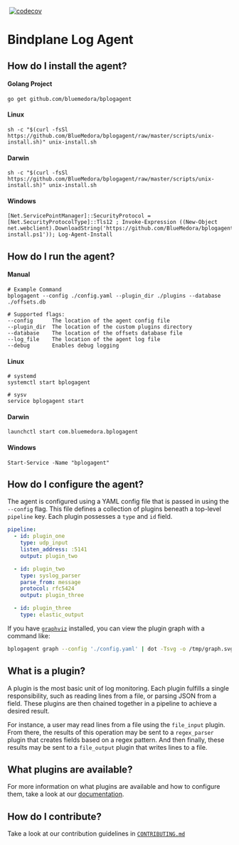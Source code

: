 [![<BlueMedora>](https://circleci.com/gh/BlueMedora/bplogagent.svg?style=shield&circle-token=b3a927f2797a62157b99f1e592edc0b14b764e8c)](https://app.circleci.com/pipelines/github/BlueMedora/bplogagent)
[![codecov](https://codecov.io/gh/BlueMedora/bplogagent/branch/master/graph/badge.svg?token=MvU9xtiqxd)](https://codecov.io/gh/BlueMedora/bplogagent)

# Bindplane Log Agent

## How do I install the agent?
#### Golang Project
```shell
go get github.com/bluemedora/bplogagent
```
#### Linux
```shell
sh -c "$(curl -fsSl https://github.com/BlueMedora/bplogagent/raw/master/scripts/unix-install.sh)" unix-install.sh
```
#### Darwin
```shell
sh -c "$(curl -fsSl https://github.com/BlueMedora/bplogagent/raw/master/scripts/unix-install.sh)" unix-install.sh
```
#### Windows
```pwsh
[Net.ServicePointManager]::SecurityProtocol = [Net.SecurityProtocolType]::Tls12 ; Invoke-Expression ((New-Object net.webclient).DownloadString('https://github.com/BlueMedora/bplogagent/raw/master/scripts/windows-install.ps1')); Log-Agent-Install
```

## How do I run the agent?
#### Manual
```shell
# Example Command
bplogagent --config ./config.yaml --plugin_dir ./plugins --database ./offsets.db

# Supported flags:
--config      The location of the agent config file
--plugin_dir  The location of the custom plugins directory
--database    The location of the offsets database file
--log_file    The location of the agent log file
--debug       Enables debug logging
```
#### Linux
```shell
# systemd
systemctl start bplogagent

# sysv
service bplogagent start
```
#### Darwin
```shell
launchctl start com.bluemedora.bplogagent
```
#### Windows
```pwsh
Start-Service -Name "bplogagent"
```

## How do I configure the agent?
The agent is configured using a YAML config file that is passed in using the `--config` flag. This file defines a collection of plugins beneath a top-level `pipeline` key. Each plugin possesses a `type` and `id` field.

```yaml
pipeline:
  - id: plugin_one
    type: udp_input
    listen_address: :5141
    output: plugin_two

  - id: plugin_two
    type: syslog_parser
    parse_from: message
    protocol: rfc5424
    output: plugin_three

  - id: plugin_three
    type: elastic_output
```

If you have [`graphviz`](https://graphviz.org/) installed, you can view the plugin graph with a command like:
```bash
bplogagent graph --config './config.yaml' | dot -Tsvg -o /tmp/graph.svg && open /tmp/graph.svg
```

## What is a plugin?
A plugin is the most basic unit of log monitoring. Each plugin fulfills a single responsibility, such as reading lines from a file, or parsing JSON from a field. These plugins are then chained together in a pipeline to achieve a desired result.

For instance, a user may read lines from a file using the `file_input` plugin. From there, the results of this operation may be sent to a `regex_parser` plugin that creates fields based on a regex pattern. And then finally, these results may be sent to a `file_output` plugin that writes lines to a file.

## What plugins are available?
For more information on what plugins are available and how to configure them, take a look at our [documentation](/docs/README.md).

## How do I contribute?
Take a look at our contribution guidelines in [`CONTRIBUTING.md`](./CONTRIBUTING.md)
